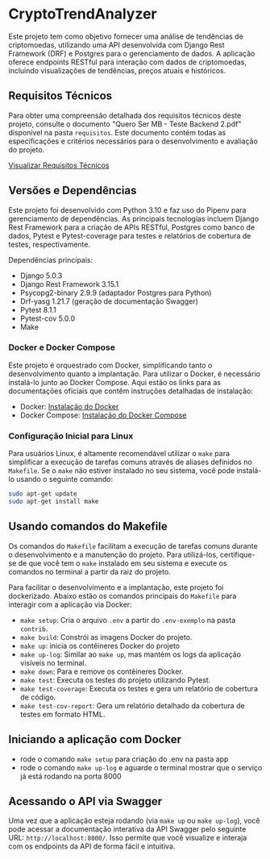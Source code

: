 # CryptoTrendAnalyzer

Este projeto tem como objetivo fornecer uma análise de tendências de criptomoedas, utilizando uma API desenvolvida com Django Rest Framework (DRF) e Postgres para o gerenciamento de dados.
A aplicação oferece endpoints RESTful para interação com dados de criptomoedas, incluindo visualizações de tendências, preços atuais e históricos.

## Requisitos Técnicos

Para obter uma compreensão detalhada dos requisitos técnicos deste projeto, consulte o documento "Quero Ser MB - Teste Backend 2.pdf" disponível na pasta `requisitos`. Este documento contém todas as especificações e critérios necessários para o desenvolvimento e avaliação do projeto.

[Visualizar Requisitos Técnicos](requisitos/Quero%20Ser%20MB%20-%20Teste%20Backend%202.pdf)


## Versões e Dependências

Este projeto foi desenvolvido com Python 3.10 e faz uso do Pipenv para gerenciamento de dependências. As principais tecnologias incluem Django Rest Framework para a criação de APIs RESTful, Postgres como banco de dados, Pytest e Pytest-coverage para testes e relatórios de cobertura de testes, respectivamente.

Dependências principais:
- Django 5.0.3
- Django Rest Framework 3.15.1
- Psycopg2-binary 2.9.9 (adaptador Postgres para Python)
- Drf-yasg 1.21.7 (geração de documentação Swagger)
- Pytest 8.1.1
- Pytest-cov 5.0.0
- Make

### Docker e Docker Compose

Este projeto é orquestrado com Docker, simplificando tanto o desenvolvimento quanto a implantação. Para utilizar o Docker, é necessário instalá-lo junto ao Docker Compose. Aqui estão os links para as documentações oficiais que contêm instruções detalhadas de instalação:

- Docker: [Instalação do Docker](https://docs.docker.com/engine/install/)
- Docker Compose: [Instalação do Docker Compose](https://docs.docker.com/compose/install/)

### Configuração Inicial para Linux

Para usuários Linux, é altamente recomendável utilizar o `make` para simplificar a execução de tarefas comuns através de aliases definidos no `Makefile`. Se o `make` não estiver instalado no seu sistema, você pode instalá-lo usando o seguinte comando:

```bash
sudo apt-get update
sudo apt-get install make
```
## Usando comandos do Makefile

Os comandos do `Makefile` facilitam a execução de tarefas comuns durante o desenvolvimento e a manutenção do projeto. Para utilizá-los, certifique-se de que você tem o `make` instalado em seu sistema e execute os comandos no terminal a partir da raiz do projeto.

Para facilitar o desenvolvimento e a implantação, este projeto foi dockerizado. Abaixo estão os comandos principais do `Makefile` para interagir com a aplicação via Docker:

- `make setup`: Cria o arquivo `.env` a partir do `.env-exemplo` na pasta `contrib`.
- `make build`: Constrói as imagens Docker do projeto.
- `make up`: inicia os contêineres Docker do projeto
- `make up-log`: Similar ao `make up`, mas mantém os logs da aplicação visíveis no terminal.
- `make down`: Para e remove os contêineres Docker.
- `make test`: Executa os testes do projeto utilizando Pytest.
- `make test-coverage`: Executa os testes e gera um relatório de cobertura de código.
- `make test-cov-report`: Gera um relatório detalhado da cobertura de testes em formato HTML.


## Iniciando a aplicação com Docker
- rode o comando `make setup` para criação do .env na pasta app
- rode o comando `make up-log` e aguarde o terminal mostrar que o serviço já está rodando na porta 8000


## Acessando o API via Swagger

Uma vez que a aplicação esteja rodando (via `make up` ou `make up-log`), você pode acessar a documentação interativa da API Swagger pelo seguinte URL: `http://localhost:8000/`.
Isso permite que você visualize e interaja com os endpoints da API de forma fácil e intuitiva.
